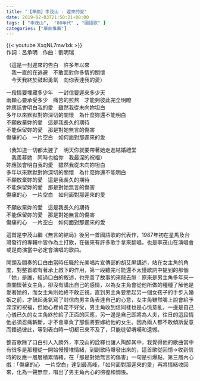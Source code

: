 ```yaml
---
title: "【單曲】李茂山 - 遲來的愛"
date: 2019-02-03T21:50:21+08:00
tags: [ "李茂山",  "80年代" , "國語歌" ] 
categories: ["單曲推薦"]
---
```


{{< youtube XxqNL7mw1xk >}}
<br/>
作詞：呂承明　作曲：劉明瑞

（這是一封遲來的告白　許多年以來  
　我一直的在逃避　不敢面對你多情的關懷  
　今天我終於鼓起勇氣　向你表達我的愛）  
<!--more-->
一段情要埋藏多少年　一封信要遲來多少天  
兩顆心要承受多少　痛苦的煎熬　才能夠彼此完全明瞭  
妳應該會明白我的愛　雖然我從未向妳坦白  
多年以來默默對妳深切的關懷　為什麼妳還不能明白  
不願放棄妳的愛　這是我長久的期待  
不能保留妳的愛　那是對她無言的傷害  
傷痛的心　一片空白　如何面對那遲來的愛  

（我知道一切都太遲了　明天你就要帶著她走進結婚禮堂  
　我羨慕她　同時也給你　我最深的祝福）  
妳應該會明白我的愛　雖然我從未向妳坦白  
多年以來默默對妳深切的關懷　為什麼妳還不能明白  
不願放棄妳的愛　這是我長久的期待  
不能保留妳的愛　那是對她無言的傷害  
傷痛的心　一片空白　如何面對那遲來的愛  

不願放棄妳的愛　這是我長久的期待  
不能保留妳的愛　那是對她無言的傷害  
傷痛的心　一片空白　如何面對那遲來的愛  

這首是李茂山繼《無言的結局》後另一首國語歌的代表作，1987年初在星馬及台灣發行的專輯中皆作為主打歌，在後來有許多歌手拿來翻唱，也是李茂山在演唱會或是商演當中必定會演唱的歌曲。

開頭及間奏的口白由當時任職於光美唱片宣傳部的胡艾屏講述，站在女主角的角度，對整首歌有著承上啟下的作用，第一段聽完可能還不太懂歌詞中提到的那個「她」是誰，經過口白的敘述，也完善了故事的來龍去脈：原來是男主角多年來一直關懷著女主角，卻沒有講出自己的感情，以為女主角會從他所做的種種了解他是愛著她的，而女主角則始終不敢正視，直到男主角要牽起另一個女孩子的手步入婚姻之前，才鼓起勇氣寫了封信向男主角表達自己的心意，女主角雖然嘴上說會給予深深的祝福，但她心裡肯定不好受，男主角收到信同樣也是心慌意亂，一邊是自己心儀已久的女主角終於給了正面的回應，另一邊是自己即將為人夫，往日的這段情他必須忍痛斬斷，才不會辜負了那個將要嫁給他的女生。因為兩人都不敢傾訴愛意而錯過彼此，等到表白時一切都已來不及了，只能徒留喟嘆和遺憾。

整首歌除了口白引人入勝外，李茂山的詮釋也讓人陶醉其中，我覺得他的歌曲當中有很多是那種從一開始慢慢堆情緒，到副歌時爆發出來的，這首歌從回憶→收到信時的反應一層層積累情緒，在「那是對她無言的傷害」一句是引爆點，第三層內心戲：「傷痛的心　一片空白」達到最高峰，「如何面對那遲來的愛」再將情緒收回來，化為一聲無奈，唱出了男主角內心的徬徨和惆悵。
<br/>
<br/>